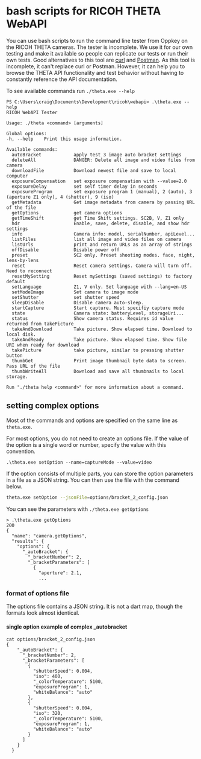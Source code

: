 # bash scripts for RICOH THETA WebAPI

You can use bash scripts to run the command line tester from Oppkey on the RICOH THETA cameras.
The tester is incomplete.  We use it for our own testing and make it available so
people can replicate our tests or run their own tests. Good alternatives to this
tool are [curl](https://curl.se/) and [Postman](https://www.postman.com/).  As this
tool is incomplete, it can't replace curl or Postman.  However, it can help you
to browse the THETA API functionality and test behavior without having to constantly reference
the API documentation. 

To see available commands run `./theta.exe --help`

```shell
PS C:\Users\craig\Documents\Development\ricoh\webapi> .\theta.exe --help
RICOH WebAPI Tester

Usage: ./theta <command> [arguments]       

Global options:
-h, --help    Print this usage information.

Available commands:
  autoBracket            apply test 3 image auto bracket settings
  deleteAll              DANGER: Delete all image and video files from camera
  downloadFile           Download newest file and save to local computer
  exposureCompensation   set exposure compensation with --value=2.0
  exposureDelay          set self timer delay in seconds
  exposureProgram        set exposure program 1 (manual), 2 (auto), 3 (aperture Z1 only), 4 (shutter), 9 (iso)        
  getMetadata            Get image metadata from camera by passing URL of the file
  getOptions             get camera options
  getTimeShift           get Time Shift settings. SC2B, V, Z1 only
  hdr                    Enable, save, delete, disable, and show hdr settings
  info                   Camera info: model, serialNumber, apiLevel...
  listFiles              list all image and video files on camera
  listUrls               print and return URLs as an array of strings
  offDisable             Disable power off
  preset                 SC2 only. Preset shooting modes. face, night, lens-by-lens
  reset                  Reset camera settings. Camera will turn off. Need to reconnect
  resetMySetting         Reset mySettings (saved settings) to factory default
  setLanguage            Z1, V only. Set language with --lang=en-US
  setModeImage           Set camera to image mode
  setShutter             set shutter speed
  sleepDisable           Disable camera auto-sleep.
  startCapture           Start capture. Must specifiy capture mode
  state                  Camera state: batteryLevel, storageUri...
  status                 Show camera status. Requires id value returned from takePicture
  takeAndDownload        Take picture. Show elapsed time. Download to local disk.
  takeAndReady           Take picture. Show elapsed time. Show file URI when ready for download
  takePicture            take picture, similar to pressing shutter button
  thumbGet               Print image thumbnail byte data to screen. Pass URL of the file
  thumbWriteAll          Download and save all thumbnails to local storage.

Run "./theta help <command>" for more information about a command.
```

## setting complex options

Most of the commands and options are specified on the same line as `theta.exe`.

For most options, you do not need to create an options file.  If the value
of the option is a single word or number, specify the value with this convention.

```shell
.\theta.exe setOption --name=captureMode --value=video 
```

If the option consists of multiple parts, you can store the option parameters
in a file as a JSON string.  You can then use the file with the command below.

```bash
theta.exe setOption --jsonFile=options/bracket_2_config.json
```

You can see the parameters with `./theta.exe getOptions`

```shell
> .\theta.exe getOptions
200
{
  "name": "camera.getOptions",
  "results": {
    "options": {
      "_autoBracket": {
        "_bracketNumber": 2,
        "_bracketParameters": [
          {
            "aperture": 2.1,
            ...
```

### format of options file

The options file contains a JSON string.  It is not a dart map, though the
formats look almost identical. 

#### single option example of complex _autobracket

```shell
cat options/bracket_2_config.json
{
    "_autoBracket": {
      "_bracketNumber": 2,
      "_bracketParameters": [
        {
          "shutterSpeed": 0.004,
          "iso": 400,
          "_colorTemperature": 5100,
          "exposureProgram": 1,
          "whiteBalance": "auto"
        },
        {
          "shutterSpeed": 0.004,
          "iso": 320,
          "_colorTemperature": 5100,
          "exposureProgram": 1,
          "whiteBalance": "auto"
        }
      ]
    }
  }
  ```

